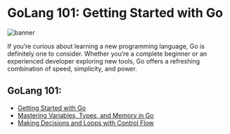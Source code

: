 # GoLang 101: Getting Started with Go

<img src="https://media2.dev.to/dynamic/image/width=800%2Cheight=%2Cfit=scale-down%2Cgravity=auto%2Cformat=auto/https%3A%2F%2Fdev-to-uploads.s3.amazonaws.com%2Fuploads%2Farticles%2Fm3vue79x3c6ehs9agrbg.png
" alt="banner"/>


If you’re curious about learning a new programming language, Go is definitely one to consider. Whether you’re a complete beginner or an experienced developer exploring new tools, Go offers a refreshing combination of speed, simplicity, and power.


## GoLang 101:
- [Getting Started with Go](https://dev.to/kazemmdev/golang-101-getting-started-with-go-383l)
- [Mastering Variables, Types, and Memory in Go](https://dev.to/kazemmdev/golang-101-mastering-variables-types-and-memory-in-go-4bao)
- [Making Decisions and Loops with Control Flow](https://dev.to/kazemmdev/golang-101-making-decisions-and-loops-with-control-flow-34lg)
